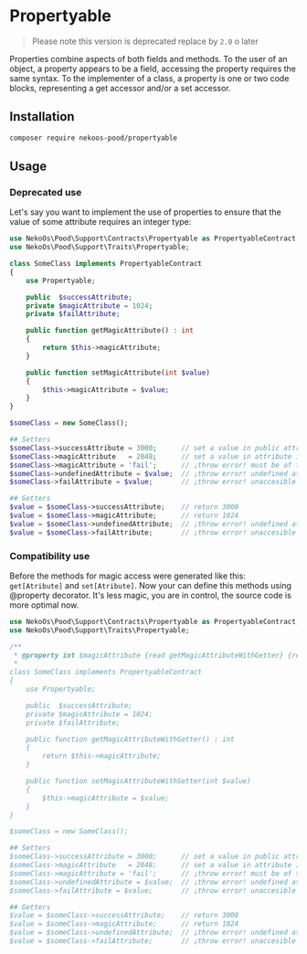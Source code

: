 # Propertyable

> Please note this version is deprecated replace by `2.0` o later


Properties combine aspects of both fields and methods. To the user of an object, a property appears to be a field, accessing the property requires the same syntax. To the implementer of a class, a property is one or two code blocks, representing a get accessor and/or a set accessor.

## Installation

```sh
composer require nekoos-pood/propertyable
```

## Usage

### Deprecated use

Let's say you want to implement the use of properties to ensure that the value of some attribute requires an integer type:

```php
use NekoOs\Pood\Support\Contracts\Propertyable as PropertyableContract;
use NekoOs\Pood\Support\Traits\Propertyable;

class SomeClass implements PropertyableContract
{
    use Propertyable;

    public  $successAttribute;
    private $magicAttribute = 1024;
    private $failAttribute;

    public function getMagicAttribute() : int
    {
        return $this->magicAttribute;
    }

    public function setMagicAttribute(int $value)
    {
        $this->magicAttribute = $value;
    }
}

$someClass = new SomeClass();

## Setters
$someClass->successAttribute = 3000;      // set a value in public attribute normally
$someClass->magicAttribute   = 2048;      // set a value in attribute inaccessible through a property
$someClass->magicAttribute = 'fail';      // ¡throw error! must be of the type int, string given
$someClass->undefinedAttribute = $value;  // ¡throw error! undefined attribute
$someClass->failAttribute = $value;       // ¡throw error! unaccesible attribute

## Getters
$value = $someClass->successAttribute;    // return 3000
$value = $someClass->magicAttribute;      // return 1024
$value = $someClass->undefinedAttribute;  // ¡throw error! undefined attribute
$value = $someClass->failAttribute;       // ¡throw error! unaccesible attribute
```

### Compatibility use

Before the methods for magic access were generated like this: `get[Atribute]` and `set[Atribute]`. Now your can
define this methods using @property decorator. It's less magic, you are in control, the source code is more optimal now.

```php
use NekoOs\Pood\Support\Contracts\Propertyable as PropertyableContract;
use NekoOs\Pood\Support\Traits\Propertyable;

/**
 * @property int $magicAttribute {read getMagicAttributeWithGetter} {read setMagicAttributeWithSetter}
 *
class SomeClass implements PropertyableContract
{
    use Propertyable;

    public  $successAttribute;
    private $magicAttribute = 1024;
    private $failAttribute;

    public function getMagicAttributeWithGetter() : int
    {
        return $this->magicAttribute;
    }

    public function setMagicAttributeWithSetter(int $value)
    {
        $this->magicAttribute = $value;
    }
}

$someClass = new SomeClass();

## Setters
$someClass->successAttribute = 3000;      // set a value in public attribute normally
$someClass->magicAttribute   = 2048;      // set a value in attribute inaccessible through a property
$someClass->magicAttribute = 'fail';      // ¡throw error! must be of the type int, string given
$someClass->undefinedAttribute = $value;  // ¡throw error! undefined attribute
$someClass->failAttribute = $value;       // ¡throw error! unaccesible attribute

## Getters
$value = $someClass->successAttribute;    // return 3000
$value = $someClass->magicAttribute;      // return 1024
$value = $someClass->undefinedAttribute;  // ¡throw error! undefined attribute
$value = $someClass->failAttribute;       // ¡throw error! unaccesible attribute
```



